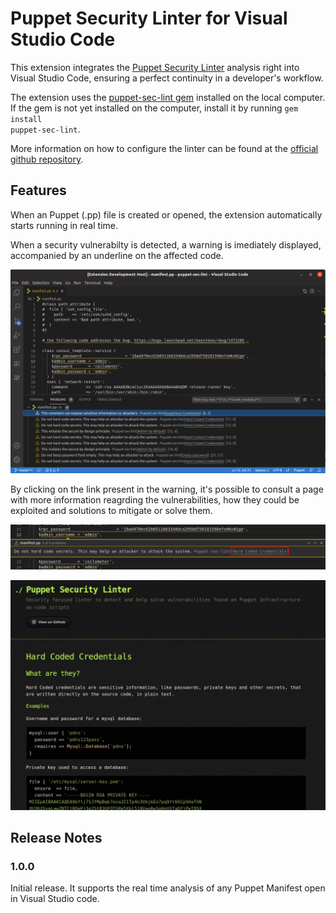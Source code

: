 # Puppet Security Linter for Visual Studio Code

This extension integrates the [Puppet Security Linter](https://github.com/TiagoR98/puppet-sec-lint) analysis right into Visual Studio Code, ensuring a perfect continuity in a developer's workflow.

The extension uses the [puppet-sec-lint gem](https://rubygems.org/gems/puppet-sec-lint) installed on the local computer. If the gem is not yet installed on the computer, install it by running <code>gem install puppet-sec-lint</code>. 

More information on how to configure the linter can be found at the [official github repository]((https://rubygems.org/gems/puppet-sec-lint)).

## Features

When an Puppet (.pp) file is created or opened, the extension automatically starts running in real time. 

When a security vulnerabilty is detected, a warning is imediately displayed, accompanied by an underline on the affected code.

![puppet-sec-lint-vscode-window](https://github.com/TiagoR98/puppet-sec-lint-vscode/blob/master/images/puppet-sec-lint-vscode-window.png?raw=true)

By clicking on the link present in the warning, it's possible to consult a page with more information reagrding the vulnerabilities, how they could be exploited and solutions to mitigate or solve them.

![puppet-sec-lint-vscode-vuln-page-link](https://github.com/TiagoR98/puppet-sec-lint-vscode/blob/master/images/puppet-sec-lint-vscode-vuln-page-link.png?raw=true)


![puppet-sec-lint-vscode-vuln-page](https://github.com/TiagoR98/puppet-sec-lint-vscode/blob/master/images/puppet-sec-lint-vscode-vuln-page.png?raw=true)


## Release Notes

### 1.0.0

Initial release. It supports the real time analysis of any Puppet Manifest open in Visual Studio code.
